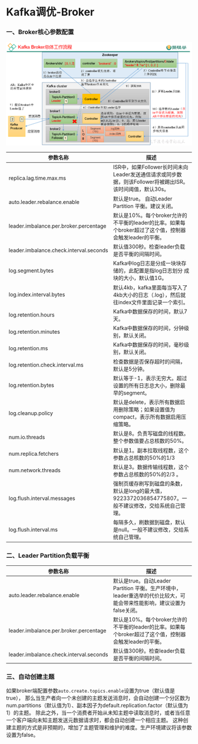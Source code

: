 # Kafka调优-Broker

### 一、Broker核心参数配置

![](./images/16-Kafka调优-Broker-1688694962753.png)

| 参数名称                                    | 描述                                                                   |
|-----------------------------------------|----------------------------------------------------------------------|
| replica.lag.time.max.ms                 | ISR中，如果Follower长时间未向Leader发送通信请求或同步数据，则该Follower将被踢出ISR。该时间阈值，默认30s。 |
| auto.leader.rebalance.enable            | 默认是true。 自动Leader Partition 平衡。建议关闭。                                 |
| leader.imbalance.per.broker.percentage  | 默认是10%。每个broker允许的不平衡的leader的比率。如果每个broker超过了这个值，控制器会触发leader的平衡。    |
| leader.imbalance.check.interval.seconds | 默认值300秒。检查leader负载是否平衡的间隔时间。                                         |
| log.segment.bytes                       | Kafka中log日志是分成一块块存储的，此配置是指log日志划分 成块的大小，默认值1G。                       |
| log.index.interval.bytes                | 默认4kb，kafka里面每当写入了4kb大小的日志（.log），然后就往index文件里面记录一个索引。                |
| log.retention.hours                     | Kafka中数据保存的时间，默认7天。                                                  |
| log.retention.minutes                   | Kafka中数据保存的时间，分钟级别，默认关闭。                                             |
| log.retention.ms                        | Kafka中数据保存的时间，毫秒级别，默认关闭。                                             |
| log.retention.check.interval.ms         | 检查数据是否保存超时的间隔，默认是5分钟。                                                |
| log.retention.bytes                     | 默认等于-1，表示无穷大。超过设置的所有日志总大小，删除最早的segment。                              |
| log.cleanup.policy                      | 默认是delete，表示所有数据启用删除策略；如果设置值为compact，表示所有数据启用压缩策略。                   |
| num.io.threads                          | 默认是8。负责写磁盘的线程数。整个参数值要占总核数的50%。                                       |
| num.replica.fetchers                    | 默认是1。副本拉取线程数，这个参数占总核数的50%的1/3                                        |
| num.network.threads                     | 默认是3。数据传输线程数，这个参数占总核数的50%的2/3 。                                      |
| log.flush.interval.messages             | 强制页缓存刷写到磁盘的条数，默认是long的最大值，9223372036854775807。一般不建议修改，交给系统自己管理。      |
| log.flush.interval.ms                   | 每隔多久，刷数据到磁盘，默认是null。一般不建议修改，交给系统自己管理。                                |

### 二、Leader Partition负载平衡

| 参数名称                                    | 描述                                                                          |
|-----------------------------------------|-----------------------------------------------------------------------------|
| auto.leader.rebalance.enable            | 默认是true。自动Leader Partition 平衡。生产环境中，leader重选举的代价比较大，可能会带来性能影响，建议设置为false关闭。 |
| leader.imbalance.per.broker.percentage  | 默认是10%。每个broker允许的不平衡的leader的比率。如果每个broker超过了这个值，控制器会触发leader的平衡。           |
| leader.imbalance.check.interval.seconds | 默认值300秒。检查leader负载是否平衡的间隔时间。                                                |

### 三、自动创建主题

如果broker端配置参数`auto.create.topics.enable`设置为true（默认值是true），
那么当生产者向一个未创建的主题发送消息时，会自动创建一个分区数为num.partitions（默认值为1）、副本因子为default.replication.factor（默认值为1）的主题。
除此之外，当一个消费者开始从未知主题中读取消息时，或者当任意一个客户端向未知主题发送元数据请求时，都会自动创建一个相应主题。
这种创建主题的方式是非预期的，增加了主题管理和维护的难度。生产环境建议将该参数设置为false。

